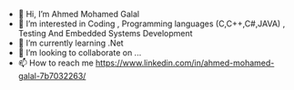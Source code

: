 - 👋 Hi, I’m Ahmed Mohamed Galal
- 👀 I’m interested in Coding , Programming languages (C,C++,C#,JAVA) , Testing And Embedded Systems Development
- 🌱 I’m currently learning .Net 
- 💞️ I’m looking to collaborate on ...
- 📫 How to reach me https://www.linkedin.com/in/ahmed-mohamed-galal-7b7032263/


<!---
EngAhmed9292/EngAhmed9292 is a ✨ special ✨ repository because its `README.md` (this file) appears on your GitHub profile.
You can click the Preview link to take a look at your changes.
--->
